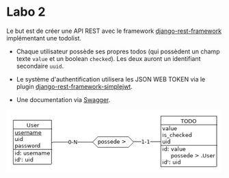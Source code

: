 # Labo 2

Le but est de créer une API REST avec le framework
[django-rest-framework](django-rest-framework.org) implémentant une todolist.

- Chaque utilisateur possède ses propres todos (qui possèdent un champ
  texte `value` et un boolean `checked`). Les deux auront un
  identifiant secondaire `uuid`.

- Le système d'authentification utilisera les JSON WEB TOKEN via le
  plugin [django-rest-framework-simplejwt](https://github.com/SimpleJWT/django-rest-framework-simplejwt).

- Une documentation via [Swagger](https://www.django-rest-framework.org/topics/documenting-your-api/#documenting-your-api).

![ea](./todo.png)
